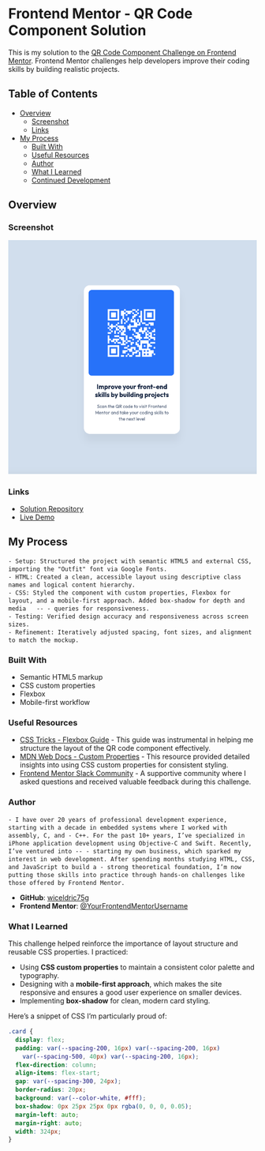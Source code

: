 # Frontend Mentor - QR Code Component Solution

This is my solution to the [QR Code Component Challenge on Frontend Mentor](https://www.frontendmentor.io/challenges/qr-code-component-iux_sIO_H). Frontend Mentor challenges help developers improve their coding skills by building realistic projects.

## Table of Contents

- [Overview](#overview)
  - [Screenshot](#screenshot)
  - [Links](#links)
- [My Process](#my-process)
  - [Built With](#built-with)
  - [Useful Resources](#useful-resources)
  - [Author](#author)
  - [What I Learned](#what-i-learned)
  - [Continued Development](#continued-development)

## Overview

### Screenshot

![QR Code Component Screenshot](./screenshot.png)

### Links

- [Solution Repository](https://github.com/wiceldric75/qr-code-component-main) 
- [Live Demo](https://wiceldric75.github.io/qr-code-component-main/)

## My Process
    - Setup: Structured the project with semantic HTML5 and external CSS, importing the "Outfit" font via Google Fonts.
    - HTML: Created a clean, accessible layout using descriptive class names and logical content hierarchy.
    - CSS: Styled the component with custom properties, Flexbox for layout, and a mobile-first approach. Added box-shadow for depth and media   -- - queries for responsiveness.
    - Testing: Verified design accuracy and responsiveness across screen sizes.
    - Refinement: Iteratively adjusted spacing, font sizes, and alignment to match the mockup.

### Built With

- Semantic HTML5 markup
- CSS custom properties
- Flexbox
- Mobile-first workflow

### Useful Resources

- [CSS Tricks - Flexbox Guide](https://css-tricks.com/snippets/css/a-guide-to-flexbox/) - This guide was instrumental in helping me structure the layout of the QR code component effectively.
- [MDN Web Docs - Custom Properties](https://developer.mozilla.org/en-US/docs/Web/CSS/--*) - This resource provided detailed insights into using CSS custom properties for consistent styling.
- [Frontend Mentor Slack Community](https://www.frontendmentor.io/slack) - A supportive community where I asked questions and received valuable feedback during this challenge.

### Author
    - I have over 20 years of professional development experience, starting with a decade in embedded systems where I worked with assembly, C, and - C++. For the past 10+ years, I’ve specialized in iPhone application development using Objective-C and Swift. Recently, I’ve ventured into -- - starting my own business, which sparked my interest in web development. After spending months studying HTML, CSS, and JavaScript to build a - strong theoretical foundation, I’m now putting those skills into practice through hands-on challenges like those offered by Frontend Mentor.

- **GitHub**: [wiceldric75g](https://github.com/wiceldric75)
- **Frontend Mentor**: [@YourFrontendMentorUsername](https://www.frontendmentor.io/profile/wiceldric75)


### What I Learned

This challenge helped reinforce the importance of layout structure and reusable CSS properties. I practiced:
- Using **CSS custom properties** to maintain a consistent color palette and typography.
- Designing with a **mobile-first approach**, which makes the site responsive and ensures a good user experience on smaller devices.
- Implementing **box-shadow** for clean, modern card styling.

Here’s a snippet of CSS I’m particularly proud of:
```css
.card {
  display: flex;
  padding: var(--spacing-200, 16px) var(--spacing-200, 16px)
    var(--spacing-500, 40px) var(--spacing-200, 16px);
  flex-direction: column;
  align-items: flex-start;
  gap: var(--spacing-300, 24px);
  border-radius: 20px;
  background: var(--color-white, #fff);
  box-shadow: 0px 25px 25px 0px rgba(0, 0, 0, 0.05);
  margin-left: auto;
  margin-right: auto;
  width: 324px;
}
